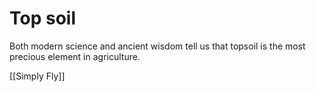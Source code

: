# Top soil

Both modern science and ancient wisdom tell us that topsoil is the most precious element in agriculture.

[[Simply Fly]]

